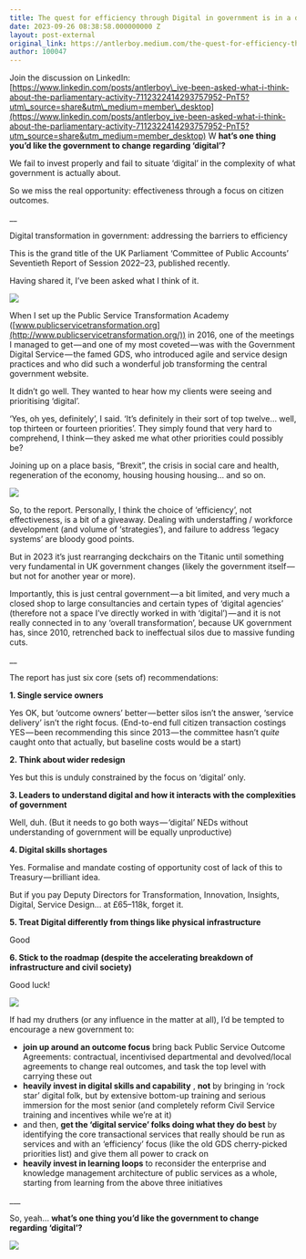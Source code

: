 ```yaml
---
title: The quest for efficiency through Digital in government is in a doom loop
date: 2023-09-26 08:38:58.000000000 Z
layout: post-external
original_link: https://antlerboy.medium.com/the-quest-for-efficiency-through-digital-in-government-is-in-a-doom-loop-6c1c9f6602d9?source=rss-97852f5a56ae------2
author: 100047
---
```


Join the discussion on LinkedIn: [https://www.linkedin.com/posts/antlerboy\_ive-been-asked-what-i-think-about-the-parliamentary-activity-7112322414293757952-PnT5?utm\_source=share&utm\_medium=member\_desktop](https://www.linkedin.com/posts/antlerboy_ive-been-asked-what-i-think-about-the-parliamentary-activity-7112322414293757952-PnT5?utm_source=share&utm_medium=member_desktop) W **hat’s one thing you’d like the government to change regarding ‘digital’?**

We fail to invest properly and fail to situate ‘digital’ in the complexity of what government is actually about.

So we miss the real opportunity: effectiveness through a focus on citizen outcomes.

\_\_

Digital transformation in government: addressing the barriers to efficiency

This is the grand title of the UK Parliament ‘Committee of Public Accounts’ Seventieth Report of Session 2022–23, published recently.

Having shared it, I’ve been asked what I think of it.

![](https://cdn-images-1.medium.com/max/1000/0*meexpATb8amjYADQ)

When I set up the Public Service Transformation Academy ([www.publicservicetransformation.org](http://www.publicservicetransformation.org/)) in 2016, one of the meetings I managed to get — and one of my most coveted — was with the Government Digital Service — the famed GDS, who introduced agile and service design practices and who did such a wonderful job transforming the central government website.

It didn’t go well. They wanted to hear how my clients were seeing and prioritising ‘digital’.

‘Yes, oh yes, definitely’, I said. ‘It’s definitely in their sort of top twelve… well, top thirteen or fourteen priorities’. They simply found that very hard to comprehend, I think — they asked me what other priorities could possibly be?

Joining up on a place basis, “Brexit”, the crisis in social care and health, regeneration of the economy, housing housing housing… and so on.

![](https://cdn-images-1.medium.com/max/1000/0*5_b_1KvgdnXFRR5z)

So, to the report. Personally, I think the choice of ‘efficiency’, not effectiveness, is a bit of a giveaway. Dealing with understaffing / workforce development (and volume of ‘strategies’), and failure to address ‘legacy systems’ are bloody good points.

But in 2023 it’s just rearranging deckchairs on the Titanic until something very fundamental in UK government changes (likely the government itself — but not for another year or more).

Importantly, this is just central government — a bit limited, and very much a closed shop to large consultancies and certain types of ‘digital agencies’ (therefore not a space I’ve directly worked in with ‘digital’) — and it is not really connected in to any ‘overall transformation’, because UK government has, since 2010, retrenched back to ineffectual silos due to massive funding cuts.

\_\_

The report has just six core (sets of) recommendations:

**1. Single service owners**

Yes OK, but ‘outcome owners’ better — better silos isn’t the answer, ‘service delivery’ isn’t the right focus. (End-to-end full citizen transaction costings YES — been recommending this since 2013 — the committee hasn’t _quite_ caught onto that actually, but baseline costs would be a start)

**2. Think about wider redesign**

Yes but this is unduly constrained by the focus on ‘digital’ only.

**3. Leaders to understand digital and how it interacts with the complexities of government**

Well, duh. (But it needs to go both ways — ‘digital’ NEDs without understanding of government will be equally unproductive)

**4. Digital skills shortages**

Yes. Formalise and mandate costing of opportunity cost of lack of this to Treasury — brilliant idea.

But if you pay Deputy Directors for Transformation, Innovation, Insights, Digital, Service Design… at £65–118k, forget it.

**5. Treat Digital differently from things like physical infrastructure**

Good

**6. Stick to the roadmap (despite the accelerating breakdown of infrastructure and civil society)**

Good luck!

![](https://cdn-images-1.medium.com/max/1000/0*A8Vk6y-vKB0bBpHE)

If had my druthers (or any influence in the matter at all), I’d be tempted to encourage a new government to:

- **join up around an outcome focus** bring back Public Service Outcome Agreements: contractual, incentivised departmental and devolved/local agreements to change real outcomes, and task the top level with carrying these out
- **heavily invest in digital skills and capability** , **not** by bringing in ‘rock star’ digital folk, but by extensive bottom-up training and serious immersion for the most senior (and completely reform Civil Service training and incentives while we’re at it)
- and then, **get the ‘digital service’ folks doing what they do best** by identifying the core transactional services that really should be run as services and with an ‘efficiency’ focus (like the old GDS cherry-picked priorities list) and give them all power to crack on
- **heavily invest in learning loops** to reconsider the enterprise and knowledge management architecture of public services as a whole, starting from learning from the above three initiatives

\_\_\_

So, yeah… **what’s one thing you’d like the government to change regarding ‘digital’?**

 ![](https://medium.com/_/stat?event=post.clientViewed&referrerSource=full_rss&postId=6c1c9f6602d9)